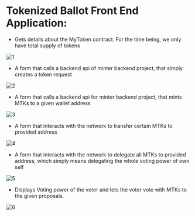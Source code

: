 # Tokenized Ballot Front End Application: 

- Gets details about the MyToken contract. For the time being, we only have total supply of tokens

![1](https://user-images.githubusercontent.com/35599492/203167741-963b4cd8-f244-45b7-b9a4-8a801ab6cb17.jpg)

- A form that calls a backend api of minter backend project, that simply creates a token request

![2](https://user-images.githubusercontent.com/35599492/203167760-9db67956-dc67-454c-a1ce-2b08eb93158e.jpg)

- A form that calls a backend api for minter backend project, that mints MTKs to a given wallet address

![3](https://user-images.githubusercontent.com/35599492/203167901-9a5c3ba2-3470-4640-8363-637d23147182.jpg)

- A form that interacts with the network to transfer certain MTKs to provided address

![4](https://user-images.githubusercontent.com/35599492/203167944-8be58468-bb5b-40e8-9fd3-70f7cc31c7ae.jpg)

- A form that interacts with the network to delegate all MTKs to provided address, which simply means delegating the whole voting power of own self

![5](https://user-images.githubusercontent.com/35599492/203167993-b495a839-4da3-4a5d-8345-4b152c3bf393.jpg)

- Displays Voting power of the voter and lets the voter vote with MTKs to the given proposals.

![6](https://user-images.githubusercontent.com/35599492/203168049-4dbea27a-b8a6-4a1b-9b30-f8909a302f02.jpg)

